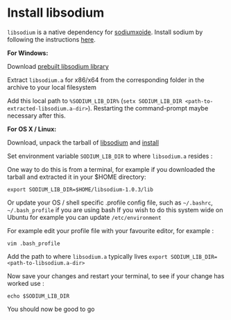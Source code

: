 # Install libsodium

`libsodium` is a native dependency for [sodiumxoide](https://github.com/dnaq/sodiumoxide). Install sodium by following the instructions [here](http://doc.libsodium.org/installation/index.html).

**For Windows:**

Download [prebuilt libsodium library](https://download.libsodium.org/libsodium/releases/libsodium-1.0.3-mingw.tar.gz)

Extract `libsodium.a` for x86/x64 from the corresponding folder in the archive to your local filesystem

Add this local path to `%SODIUM_LIB_DIR%` (`setx SODIUM_LIB_DIR <path-to-extracted-libsodium.a-dir>`).
Restarting the command-prompt maybe necessary after this.

**For OS X / Linux:**

Download, unpack the tarball of [libsodium](https://download.libsodium.org/libsodium/releases/) and [install](https://download.libsodium.org/doc/installation/index.html)

Set environment variable `SODIUM_LIB_DIR` to where `libsodium.a` resides :

One way to do this is from a terminal, for example if you downloaded the tarball and extracted it in your $HOME directory:
```
export SODIUM_LIB_DIR=$HOME/libsodium-1.0.3/lib
```
Or update your OS / shell specific .profile config file, such as `~/.bashrc`, `~/.bash_profile` if you are using bash
If you wish to do this system wide on Ubuntu for example you can update `/etc/environment`

For example edit your profile file with your favourite editor, for example :
```
vim .bash_profile
```

Add the path to where `libsodium.a` typically lives `export SODIUM_LIB_DIR=<path-to-libsodium.a-dir>` 

Now save your changes and restart your terminal, to see if your change has worked use :
```
echo $SODIUM_LIB_DIR
```

You should now be good to go

